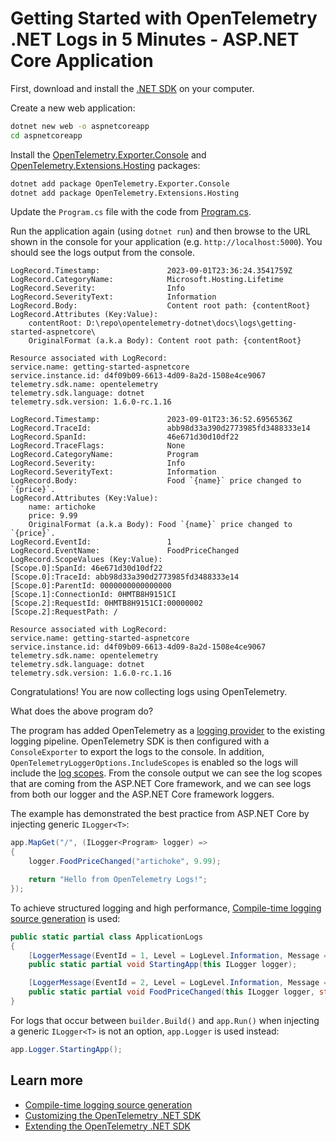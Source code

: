 # Getting Started with OpenTelemetry .NET Logs in 5 Minutes - ASP.NET Core Application

First, download and install the [.NET
SDK](https://dotnet.microsoft.com/download) on your computer.

Create a new web application:

```sh
dotnet new web -o aspnetcoreapp
cd aspnetcoreapp
```

Install the
[OpenTelemetry.Exporter.Console](../../../src/OpenTelemetry.Exporter.Console/README.md)
and
[OpenTelemetry.Extensions.Hosting](../../../src/OpenTelemetry.Extensions.Hosting/README.md)
packages:

```sh
dotnet add package OpenTelemetry.Exporter.Console
dotnet add package OpenTelemetry.Extensions.Hosting
```

Update the `Program.cs` file with the code from [Program.cs](./Program.cs).

Run the application again (using `dotnet run`) and then browse to the URL shown
in the console for your application (e.g. `http://localhost:5000`). You should see
the logs output from the console.

```text
LogRecord.Timestamp:               2023-09-01T23:36:24.3541759Z
LogRecord.CategoryName:            Microsoft.Hosting.Lifetime
LogRecord.Severity:                Info
LogRecord.SeverityText:            Information
LogRecord.Body:                    Content root path: {contentRoot}
LogRecord.Attributes (Key:Value):
    contentRoot: D:\repo\opentelemetry-dotnet\docs\logs\getting-started-aspnetcore\
    OriginalFormat (a.k.a Body): Content root path: {contentRoot}

Resource associated with LogRecord:
service.name: getting-started-aspnetcore
service.instance.id: d4f09b09-6613-4d09-8a2d-1508e4ce9067
telemetry.sdk.name: opentelemetry
telemetry.sdk.language: dotnet
telemetry.sdk.version: 1.6.0-rc.1.16

LogRecord.Timestamp:               2023-09-01T23:36:52.6956536Z
LogRecord.TraceId:                 abb98d33a390d2773985fd3488333e14
LogRecord.SpanId:                  46e671d30d10df22
LogRecord.TraceFlags:              None
LogRecord.CategoryName:            Program
LogRecord.Severity:                Info
LogRecord.SeverityText:            Information
LogRecord.Body:                    Food `{name}` price changed to `{price}`.
LogRecord.Attributes (Key:Value):
    name: artichoke
    price: 9.99
    OriginalFormat (a.k.a Body): Food `{name}` price changed to `{price}`.
LogRecord.EventId:                 1
LogRecord.EventName:               FoodPriceChanged
LogRecord.ScopeValues (Key:Value):
[Scope.0]:SpanId: 46e671d30d10df22
[Scope.0]:TraceId: abb98d33a390d2773985fd3488333e14
[Scope.0]:ParentId: 0000000000000000
[Scope.1]:ConnectionId: 0HMTB8H9151CI
[Scope.2]:RequestId: 0HMTB8H9151CI:00000002
[Scope.2]:RequestPath: /

Resource associated with LogRecord:
service.name: getting-started-aspnetcore
service.instance.id: d4f09b09-6613-4d09-8a2d-1508e4ce9067
telemetry.sdk.name: opentelemetry
telemetry.sdk.language: dotnet
telemetry.sdk.version: 1.6.0-rc.1.16
```

Congratulations! You are now collecting logs using OpenTelemetry.

What does the above program do?

The program has added OpenTelemetry as a [logging
provider](https://learn.microsoft.com/dotnet/core/extensions/logging-providers)
to the existing logging pipeline. OpenTelemetry SDK is then configured with a
`ConsoleExporter` to export the logs to the console. In addition,
`OpenTelemetryLoggerOptions.IncludeScopes` is enabled so the logs will include
the [log
scopes](https://learn.microsoft.com/dotnet/core/extensions/logging#log-scopes).
From the console output we can see the log scopes that are coming from the
ASP.NET Core framework, and we can see logs from both our logger and the ASP.NET
Core framework loggers.

The example has demonstrated the best practice from ASP.NET Core by injecting
generic `ILogger<T>`:

```csharp
app.MapGet("/", (ILogger<Program> logger) =>
{
    logger.FoodPriceChanged("artichoke", 9.99);

    return "Hello from OpenTelemetry Logs!";
});
```

To achieve structured logging and high performance, [Compile-time logging source
generation](https://docs.microsoft.com/dotnet/core/extensions/logger-message-generator)
is used:

```csharp
public static partial class ApplicationLogs
{
    [LoggerMessage(EventId = 1, Level = LogLevel.Information, Message = "Starting the app...")]
    public static partial void StartingApp(this ILogger logger);

    [LoggerMessage(EventId = 2, Level = LogLevel.Information, Message = "Food `{name}` price changed to `{price}`.")]
    public static partial void FoodPriceChanged(this ILogger logger, string name, double price);
}
```

For logs that occur between `builder.Build()` and `app.Run()` when
injecting a generic `ILogger<T>` is not an option, `app.Logger` is used instead:

```csharp
app.Logger.StartingApp();
```

## Learn more

* [Compile-time logging source
  generation](https://docs.microsoft.com/dotnet/core/extensions/logger-message-generator)
* [Customizing the OpenTelemetry .NET SDK](../customizing-the-sdk/README.md)
* [Extending the OpenTelemetry .NET SDK](../extending-the-sdk/README.md)
